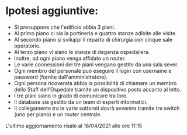 # Ipotesi aggiuntive:
- Si presuppone che l'edificio abbia 3 piani.
- Al primo piano ci sia la portineria e quattro stanze adibite alle visite.
- Al secondo piano si sviluppi il reparto di chirurgia con cinque sale operatorie.
- Al terzo piano vi siano le stanze di degenza ospedaliera.
- Inoltre, ad ogni piano venga affidato un router.
- Le varie connessioni dei tre piani vengano gestite da una sala sever.
- Ogni membro del personale può eseguire il login con username e password (fornite dall'amministratore).
- Ogni persona ricoverata abbia la possibilità di chiamare un membro dello Staff dell'Ospedale tramite un dispositivo posto accanto al letto.
- I tre piani siano in grado di comunicare tra loro.
- Il database sia gestito da un team di esperti informatici.
- Il collegamento tra le varie sottoreti dovrà avvenire tramite tre switch (uno per piano) e un router centrale.

L'ultimo aggiornamento risale al 16/04/2021 alle ore 11:15
